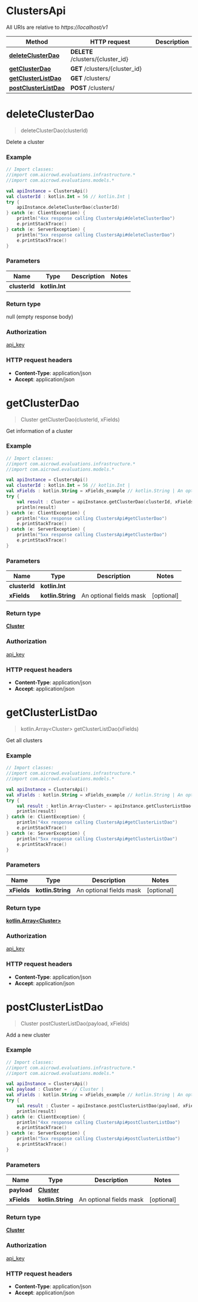 # ClustersApi

All URIs are relative to *https://localhost/v1*

Method | HTTP request | Description
------------- | ------------- | -------------
[**deleteClusterDao**](ClustersApi.md#deleteClusterDao) | **DELETE** /clusters/{cluster_id} | 
[**getClusterDao**](ClustersApi.md#getClusterDao) | **GET** /clusters/{cluster_id} | 
[**getClusterListDao**](ClustersApi.md#getClusterListDao) | **GET** /clusters/ | 
[**postClusterListDao**](ClustersApi.md#postClusterListDao) | **POST** /clusters/ | 


<a name="deleteClusterDao"></a>
# **deleteClusterDao**
> deleteClusterDao(clusterId)



Delete a cluster

### Example
```kotlin
// Import classes:
//import com.aicrowd.evaluations.infrastructure.*
//import com.aicrowd.evaluations.models.*

val apiInstance = ClustersApi()
val clusterId : kotlin.Int = 56 // kotlin.Int | 
try {
    apiInstance.deleteClusterDao(clusterId)
} catch (e: ClientException) {
    println("4xx response calling ClustersApi#deleteClusterDao")
    e.printStackTrace()
} catch (e: ServerException) {
    println("5xx response calling ClustersApi#deleteClusterDao")
    e.printStackTrace()
}
```

### Parameters

Name | Type | Description  | Notes
------------- | ------------- | ------------- | -------------
 **clusterId** | **kotlin.Int**|  |

### Return type

null (empty response body)

### Authorization

[api_key](../README.md#api_key)

### HTTP request headers

 - **Content-Type**: application/json
 - **Accept**: application/json

<a name="getClusterDao"></a>
# **getClusterDao**
> Cluster getClusterDao(clusterId, xFields)



Get information of a cluster

### Example
```kotlin
// Import classes:
//import com.aicrowd.evaluations.infrastructure.*
//import com.aicrowd.evaluations.models.*

val apiInstance = ClustersApi()
val clusterId : kotlin.Int = 56 // kotlin.Int | 
val xFields : kotlin.String = xFields_example // kotlin.String | An optional fields mask
try {
    val result : Cluster = apiInstance.getClusterDao(clusterId, xFields)
    println(result)
} catch (e: ClientException) {
    println("4xx response calling ClustersApi#getClusterDao")
    e.printStackTrace()
} catch (e: ServerException) {
    println("5xx response calling ClustersApi#getClusterDao")
    e.printStackTrace()
}
```

### Parameters

Name | Type | Description  | Notes
------------- | ------------- | ------------- | -------------
 **clusterId** | **kotlin.Int**|  |
 **xFields** | **kotlin.String**| An optional fields mask | [optional]

### Return type

[**Cluster**](Cluster.md)

### Authorization

[api_key](../README.md#api_key)

### HTTP request headers

 - **Content-Type**: application/json
 - **Accept**: application/json

<a name="getClusterListDao"></a>
# **getClusterListDao**
> kotlin.Array&lt;Cluster&gt; getClusterListDao(xFields)



Get all clusters

### Example
```kotlin
// Import classes:
//import com.aicrowd.evaluations.infrastructure.*
//import com.aicrowd.evaluations.models.*

val apiInstance = ClustersApi()
val xFields : kotlin.String = xFields_example // kotlin.String | An optional fields mask
try {
    val result : kotlin.Array<Cluster> = apiInstance.getClusterListDao(xFields)
    println(result)
} catch (e: ClientException) {
    println("4xx response calling ClustersApi#getClusterListDao")
    e.printStackTrace()
} catch (e: ServerException) {
    println("5xx response calling ClustersApi#getClusterListDao")
    e.printStackTrace()
}
```

### Parameters

Name | Type | Description  | Notes
------------- | ------------- | ------------- | -------------
 **xFields** | **kotlin.String**| An optional fields mask | [optional]

### Return type

[**kotlin.Array&lt;Cluster&gt;**](Cluster.md)

### Authorization

[api_key](../README.md#api_key)

### HTTP request headers

 - **Content-Type**: application/json
 - **Accept**: application/json

<a name="postClusterListDao"></a>
# **postClusterListDao**
> Cluster postClusterListDao(payload, xFields)



Add a new cluster

### Example
```kotlin
// Import classes:
//import com.aicrowd.evaluations.infrastructure.*
//import com.aicrowd.evaluations.models.*

val apiInstance = ClustersApi()
val payload : Cluster =  // Cluster | 
val xFields : kotlin.String = xFields_example // kotlin.String | An optional fields mask
try {
    val result : Cluster = apiInstance.postClusterListDao(payload, xFields)
    println(result)
} catch (e: ClientException) {
    println("4xx response calling ClustersApi#postClusterListDao")
    e.printStackTrace()
} catch (e: ServerException) {
    println("5xx response calling ClustersApi#postClusterListDao")
    e.printStackTrace()
}
```

### Parameters

Name | Type | Description  | Notes
------------- | ------------- | ------------- | -------------
 **payload** | [**Cluster**](Cluster.md)|  |
 **xFields** | **kotlin.String**| An optional fields mask | [optional]

### Return type

[**Cluster**](Cluster.md)

### Authorization

[api_key](../README.md#api_key)

### HTTP request headers

 - **Content-Type**: application/json
 - **Accept**: application/json

